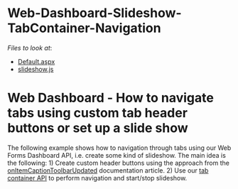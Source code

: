 # Web-Dashboard-Slideshow-TabContainer-Navigation
<!-- default file list -->
*Files to look at*:

* [Default.aspx](./CS/DXWebApplication1/Default.aspx)
* [slideshow.js](./CS/DXWebApplication1/Scripts/slideshow.js)
<!-- default file list end -->
# Web Dashboard - How to navigate tabs using custom tab header buttons or set up a slide show

<p>The following example shows how to navigation through tabs using our Web Forms Dashboard API, i.e. create some kind of slideshow. The main idea is the following:
1) Create custom header buttons using the approach from the <a href="https://docs.devexpress.com/Dashboard/js-DevExpress.Dashboard.ViewerApiExtensionOptions#js_DevExpress_Dashboard_ViewerApiExtensionOptions_onItemCaptionToolbarUpdated">onItemCaptionToolbarUpdated</a> documentation article.
2) Use our <a href="https://docs.devexpress.com/Dashboard/js-DevExpress.Dashboard.Model.TabContainerItem">tab container API</a> to perform navigation and start/stop slideshow.
</p>

<br/>


